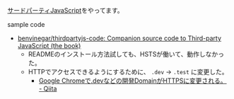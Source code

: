 [サードパーティJavaScript](https://tatsu-zine.com/books/3rdparty-javascript)をやってます。

sample code
* [benvinegar/thirdpartyjs-code: Companion source code to Third-party JavaScript (the book)](https://github.com/benvinegar/thirdpartyjs-code)
  * READMEのインストール方法試しても、HSTSが働いて、動作しなかった。
  * HTTPでアクセスできるようにするために、 `.dev` -> `.test` に変更した。
    * [Google Chromeで.devなどの開発DomainがHTTPSに変更される。 - Qiita](https://qiita.com/lara_bell/items/f7f3c5189530090229ed)